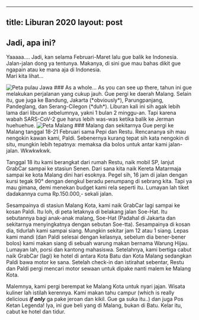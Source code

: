 -----
title: Liburan 2020
layout: post
-----

## Jadi, apa ini?
Yaaaaa.... Jadi, kan selama Februari-Maret lalu gue balik ke Indonesia. Jalan-jalan dong ya tentunya. Makanya, di sini gue mau bahas dikit gue ngapain atau ke mana aja di Indonesia.  
Mari kita lihat...  

<img src="{{ site.baseurl }}/images/libur/libur-java.PNG" alt="Peta pulau Jawa"/>
### As a whole...
As you can see up there, tahun ini gue melakukan perjalanan yang cukup jauh. Gue pergi ke daerah Malang. Selain itu, gue juga ke Bandung, Jakarta (*obviously*), Parungpanjang, Pandeglang, dan Serang-Cilegon (*duh*). Liburan kali ini sih agak lebih lama dari liburan sebelumnya, yakni 1 bulan 2 minggu-an. Tapi karena wabah SARS-CoV-2 gue harus lebih was-was ketika balik ke Jerman huehuehue.  

<img src="{{ site.baseurl }}/images/libur/libur-malang.PNG" alt="Peta Malang"/>
### Malang dan sekitarnya
Gue pergi ke Malang tanggal 18-21 Februari sama Pepi dan Restu. Rencananya sih mau nengokin kawan kami, Paldi. Sebenernya kurang tepat sih kata nengokin di situ, mungkin lebih tepatnya: memaksa dia bolos untuk antar kami jalan-jalan. Wkwkwkwk.  

Tanggal 18 itu kami berangkat dari rumah Restu, naik mobil SP, lanjut GrabCar sampai ke stasiun Senen. Dari sana kita naik Kereta Matarmaja sampai ke kota Malang dini hari esoknya. Pegel sih, 16 jam di jalan dengan kursi tegak 90° dengan dengkul beradu penumpang di sebrang kita. Tapi ya mau gimana, demi menekan budget kami rela seperti itu. Lumayan lah tiket dadakannya cuma Rp.150.000,- sekali jalan.  

Sesampainya di stasiun Malang Kota, kami naik GrabCar lagi sampai ke kosan Paldi. Itu loh, di peta letaknya di belakang jalan Soe-Hat. Itu sebutannya bagi anak-anak malang, Soe-Hat (Padahal di Jakarta dan sekitarnya menyingkatnya dengan sebutan Soe-tta). Sesampainya di kosan dia, tidurlah kami sampai siang. Mungkin sekitar jam 12 atau 1 siang. Lepas kami mandi (dan Paldi selesai dengan kelasnya, sebelum dia bener-bener bolos) kami makan siang di sebuah warung makan bernama Warung Hijau. Lumayan lah, porsi dan kantong mahasiswa. Setelahnya, kami bertiga cabut naik GrabCar (lagi) ke hotel di antara Kota Batu dan Kota Malang sedangkan Paldi bawa motor ke sana. Setelah check-in dan istirahat sebentar, Restu dan Paldi pergi mencari motor sewaan untuk dipake nanti malem ke Malang Kota.  

Malemnya, kami pergi berempat ke Malang Kota untuk nyari jajan. Wisata kuliner lah istilah kerennya. Kami makan tahu campur (which is really delicious ***if only*** ga pake jeroan dan kikil. Gue ga suka itu..) dan juga Pos Ketan Legenda! Iya, ini gue beli yang di Malang, bukan di Batu. Kelar itu, cabut ke hotel dan tidur.  

